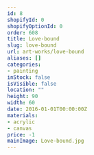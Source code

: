 ```yaml
---
id: 8
shopifyId: 0
shopifyOptionId: 0
order: 608
title: Love-bound
slug: love-bound
url: art-works/love-bound
aliases: []
categories:
- painting
inStock: false
isVisible: false
location: ""
height: 90
width: 60
date: 2016-01-01T00:00:00Z
materials:
- acrylic
- canvas
price: -1
mainImage: Love-bound.jpg
---
```

